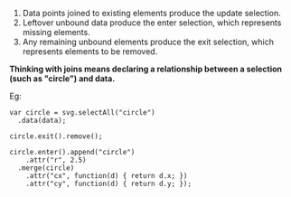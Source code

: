 1. Data points joined to existing elements produce the update selection. 
2. Leftover unbound data produce the enter selection, which represents missing elements. 
3. Any remaining unbound elements produce the exit selection, which represents elements to be removed.

**Thinking with joins means declaring a relationship between a selection (such as "circle") and data.**

Eg:
```
var circle = svg.selectAll("circle")
  .data(data);

circle.exit().remove();

circle.enter().append("circle")
    .attr("r", 2.5)
  .merge(circle)
    .attr("cx", function(d) { return d.x; })
    .attr("cy", function(d) { return d.y; });
```